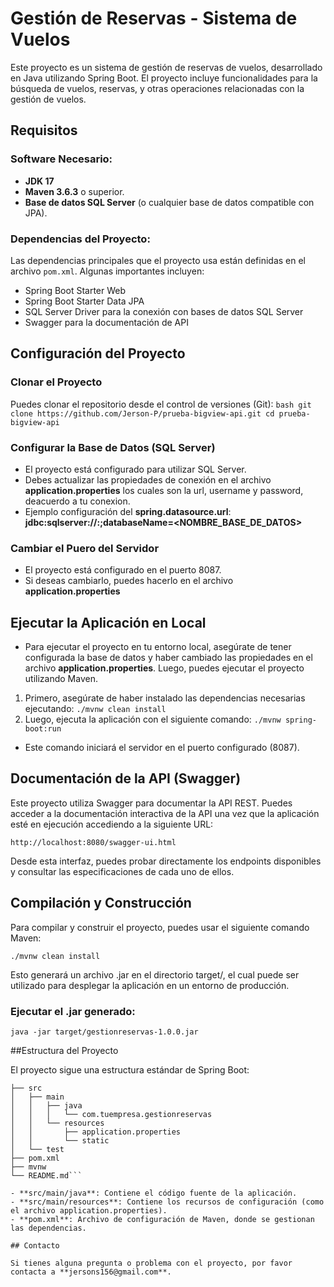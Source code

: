 # Gestión de Reservas - Sistema de Vuelos

Este proyecto es un sistema de gestión de reservas de vuelos, desarrollado en Java utilizando Spring Boot. El proyecto incluye funcionalidades para la búsqueda de vuelos, reservas, y otras operaciones relacionadas con la gestión de vuelos.

## Requisitos

### Software Necesario:
- **JDK 17**
- **Maven 3.6.3** o superior.
- **Base de datos SQL Server** (o cualquier base de datos compatible con JPA).

### Dependencias del Proyecto:
Las dependencias principales que el proyecto usa están definidas en el archivo `pom.xml`. Algunas importantes incluyen:
- Spring Boot Starter Web
- Spring Boot Starter Data JPA
- SQL Server Driver para la conexión con bases de datos SQL Server
- Swagger para la documentación de API


## Configuración del Proyecto

### Clonar el Proyecto
Puedes clonar el repositorio desde el control de versiones (Git):
	```bash
	git clone https://github.com/Jerson-P/prueba-bigview-api.git
	cd prueba-bigview-api```

### Configurar la Base de Datos (SQL Server)

- El proyecto está configurado para utilizar SQL Server. 
- Debes actualizar las propiedades de conexión en el archivo **application.properties** los cuales son la url, username y password, deacuerdo a tu conexion.
- Ejemplo configuración del **spring.datasource.url**: **jdbc:sqlserver://<SERVIDOR>:<PUERTO>;databaseName=<NOMBRE_BASE_DE_DATOS>**

### Cambiar el Puero del Servidor

- El proyecto está configurado en el puerto 8087.
- Si deseas cambiarlo, puedes hacerlo en el archivo **application.properties**

## Ejecutar la Aplicación en Local

- Para ejecutar el proyecto en tu entorno local, asegúrate de tener configurada la base de datos y haber cambiado las propiedades en el archivo **application.properties**. Luego, puedes ejecutar el proyecto utilizando Maven.
1. Primero, asegúrate de haber instalado las dependencias necesarias ejecutando:
 `./mvnw clean install`
2. Luego, ejecuta la aplicación con el siguiente comando:
 `./mvnw spring-boot:run`
- Este comando iniciará el servidor en el puerto configurado (8087).

## Documentación de la API (Swagger)

Este proyecto utiliza Swagger para documentar la API REST. Puedes acceder a la documentación interactiva de la API una vez que la aplicación esté en ejecución accediendo a la siguiente URL:

`http://localhost:8080/swagger-ui.html`

Desde esta interfaz, puedes probar directamente los endpoints disponibles y consultar las especificaciones de cada uno de ellos.

## Compilación y Construcción

Para compilar y construir el proyecto, puedes usar el siguiente comando Maven:

`./mvnw clean install`

Esto generará un archivo .jar en el directorio target/, el cual puede ser utilizado para desplegar la aplicación en un entorno de producción.

### Ejecutar el .jar generado:

`java -jar target/gestionreservas-1.0.0.jar`

##Estructura del Proyecto

El proyecto sigue una estructura estándar de Spring Boot:

```gestionreservas/
├── src
│   ├── main
│   │   ├── java
│   │   │   └── com.tuempresa.gestionreservas
│   │   └── resources
│   │       ├── application.properties
│   │       └── static
│   └── test
├── pom.xml
├── mvnw
└── README.md```

- **src/main/java**: Contiene el código fuente de la aplicación.
- **src/main/resources**: Contiene los recursos de configuración (como el archivo application.properties).
- **pom.xml**: Archivo de configuración de Maven, donde se gestionan las dependencias.

## Contacto

Si tienes alguna pregunta o problema con el proyecto, por favor contacta a **jersons156@gmail.com**.

